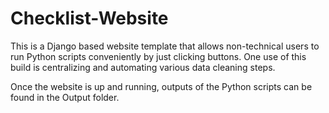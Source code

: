 # Checklist-Website
This is a Django based website template that allows non-technical users to run Python scripts conveniently by just clicking buttons. One use of this build is centralizing and automating various data cleaning steps.

Once the website is up and running, outputs of the Python scripts can be found in the Output folder.
